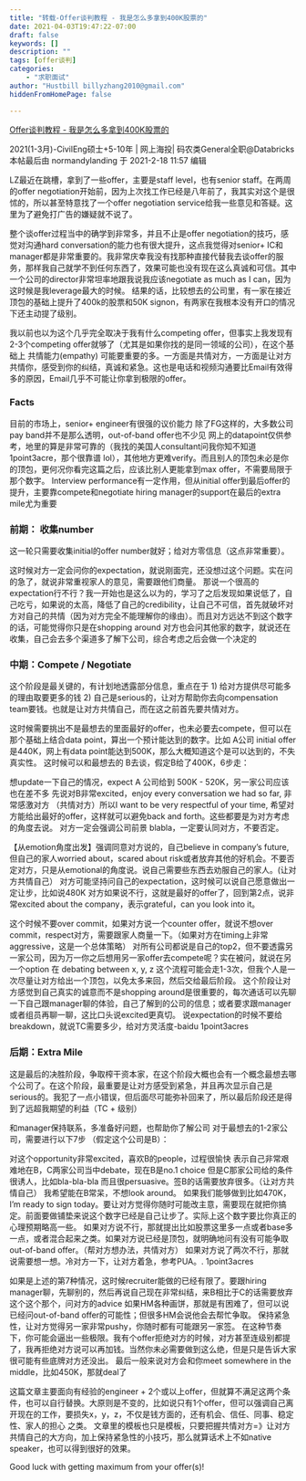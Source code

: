 ```yaml
---
title: "转载-Offer谈判教程 - 我是怎么多拿到400K股票的"
date: 2021-04-03T19:47:22-07:00
draft: false
keywords: []
description: ""
tags: [offer谈判]
categories: 
    - "求职面试"
author: "Hustbill billyzhang2010@gmail.com"
hiddenFromHomePage: false

---
```


[Offer谈判教程 - 我是怎么多拿到400K股票的](https://www.1point3acres.com/bbs/thread-718586-1-1.html)

2021(1-3月)-CivilEng硕士+5-10年 | 网上海投| 码农类General全职@Databricks
本帖最后由 normandylanding 于 2021-2-18 11:57 编辑


LZ最近在跳槽，拿到了一些offer，主要是staff level，也有senior staff。在两周的offer negotiation开始前，因为上次找工作已经是八年前了，我其实对这个是很怵的，所以甚至特意找了一个offer negotiation service给我一些意见和答疑。这里为了避免打广告的嫌疑就不说了。

整个谈offer过程当中的确学到非常多，并且不止是offer negotiation的技巧，感觉对沟通hard conversation的能力也有很大提升，这点我觉得对senior+ IC和manager都是非常重要的。我非常庆幸我没有找那种直接代替我去谈offer的服务，那样我自己就学不到任何东西了，效果可能也没有现在这么真诚和可信。其中一个公司的director非常坦率地跟我说我应该negotiate as much as I can，因为这时候是我leverage最大的时候。
结果的话，比较想去的公司里，有一家在接近顶包的基础上提升了400k的股票和50K signon，有两家在我根本没有开口的情况下还主动提了级别。

我以前也以为这个几乎完全取决于我有什么competing offer，但事实上我发现有2-3个competing offer就够了（尤其是如果你找的是同一领域的公司），在这个基础上 共情能力(empathy) 可能要重要的多。一方面是共情对方，一方面是让对方共情你，感受到你的纠结，真诚和紧急。这也是电话和视频沟通要比Email有效得多的原因，Email几乎不可能让你拿到极限的offer。

### Facts

目前的市场上，senior+ engineer有很强的议价能力
除了FG这样的，大多数公司pay band并不是那么透明，out-of-band offer也不少见
网上的datapoint仅供参考，地里的算是非常可靠的（我找的美国人consultant问我你知不知道1point3acre，那个很靠谱 lol），其他地方更难verify。而且别人的顶包未必是你的顶包，更何况你看完这篇之后，应该比别人更能拿到max offer，不需要局限于那个数字。
Interview performance有一定作用，但从initial offer到最后offer的提升，主要靠compete和negotiate
hiring manager的support在最后的extra mile尤为重要

### 前期： 收集number

这一轮只需要收集initial的offer number就好；给对方零信息（这点非常重要）。


这时候对方一定会问你的expectation，就说刚面完，还没想过这个问题。实在问的急了，就说非常重视家人的意见，需要跟他们商量。
那说一个很高的expectation行不行？我一开始也是这么以为的，学习了之后发现如果说低了，自己吃亏，如果说的太高，降低了自己的credibility，让自己不可信，首先就破坏对方对自己的共情（因为对方完全不能理解你的缘由）。而且对方远达不到这个数字的话，可能觉得你只是在shopping around
对方也会问其他家的数字，就说还在收集，自己会去多个渠道多了解下公司，综合考虑之后会做一个决定的

### 中期：Compete / Negotiate
这个阶段是最关键的，有计划地透露部分信息，重点在于 1) 给对方提供尽可能多的理由取要更多的钱 2) 自己是serious的，让对方帮助你去向compensation team要钱。也就是让对方共情自己，而在这之前首先要共情对方。


这时候需要挑出不是最想去的里面最好的offer，也未必要去compete，但可以在那个基础上结合data point，算出一个预计能达到的数字。比如 A公司 initial offer是440K，网上有data point能达到500K，那么大概知道这个是可以达到的，不失真实性。
这时候可以和最想去的 B去谈，假定B给了400K，6步走：

想update一下自己的情况，expect A 公司给到 500K - 520K，另一家公司应该也在差不多
先说对B非常excited，enjoy every conversation we had so far, 非常感激对方 （共情对方）所以I want to be very respectful of your time, 希望对方能给出最好的offer，这样就可以避免back and forth。这些都要是为对方考虑的角度去说。
对方一定会强调公司前景 blabla，一定要认同对方，不要否定。

【从emotion角度出发】强调同意对方说的，自己believe in company’s future, 但自己的家人worried about，scared about risk或者放弃其他的好机会。不要否定对方，只是从emotional的角度说。说自己需要些东西去劝服自己的家人。(让对方共情自己）
对方可能坚持问自己的expectation，这时候可以说自己愿意做出一定让步，比如说480K
对方如果说不行，这就是最好的offer了，回到第2点，说非常excited about the company，表示grateful，can you look into it。

这个时候不要over commit，如果对方说一个counter offer，就说不想over commit，respect对方，需要跟家人商量一下。（如果对方在timing上非常aggressive，这是一个总体策略）
对所有公司都说是自己的top2，但不要透露另一家公司，因为万一你之后想用另一家offer去compete呢？实在被问，就说在另一个option 在 debating between x, y, z
这个流程可能会走1-3次，但我个人是一次尽量让对方给出一个顶包，以免太多来回，然后交给最后阶段。
这个阶段让对方感觉到自己真实的诚意而不是shopping around是很重要的，每次通话可以先聊一下自己跟manager聊的体验，自己了解到的公司的信息；或者要求跟manager或者组员再聊一聊，这比口头说excited更真切。
说expectation的时候不要给breakdown，就说TC需要多少，给对方灵活度-baidu 1point3acres

### 后期：Extra Mile
这是最后的决胜阶段，争取榨干资本家，在这个阶段大概也会有一个概念最想去哪个公司了。在这个阶段，最重要是让对方感受到紧急，并且再次显示自己是serious的。我犯了一点小错误，但后面尽可能弥补回来了，所以最后阶段还是得到了远超我期望的利益（TC + 级别）

和manager保持联系，多准备好问题，也帮助你了解公司
对于最想去的1-2家公司，需要进行以下7步 （假定这个公司是B）：


对这个opportunity非常excited，喜欢B的people，过程很愉快
表示自己非常艰难地在B，C两家公司当中debate，现在B是no.1 choice
但是C那家公司给的条件很诱人，比如bla-bla-bla 而且很persuasive。签B的话需要放弃很多。（让对方共情自己）
我希望能在B常呆，不想look around。
如果我们能够做到比如470K， I’m ready to sign today。要让对方觉得你随时可能改主意，需要现在就把你搞定。前面要做铺垫来说这个数字已经是自己让步了。实际上这个数字要比你真正的心理预期略高一些。
如果对方说不行，那就提出比如股票这里多一点或者base多一点，或者混合起来之类。如果对方说已经是顶包，就明确地问有没有可能争取out-of-band offer。（帮对方想办法，共情对方）
如果对方说了两次不行，那就说需要想一想。冷对方一下，让对方着急，参考PUA。. 1point3acres

如果是上述的第7种情况，这时候recruiter能做的已经有限了。要跟hiring manager聊，先聊别的，然后再说自己现在非常纠结，来B相比于C的话需要放弃这个这个那个，问对方的advice
如果HM各种画饼，那就是有困难了，但可以说已经问out-of-band offer的可能性；但很多HM会说他会去帮忙争取。
保持紧急性，让对方觉得另一家非常pushy，你随时都有可能跟另一家签。
在这种节奏下，你可能会逼出一些极限。我有个offer拒绝对方的时候，对方甚至连级别都提了，我再拒绝对方说可以再加钱。当然你未必需要做到这么绝，但是只是告诉大家很可能有些底牌对方还没出。
最后一般来说对方会和你meet somewhere in the middle，比如450K，那就deal了

这篇文章主要面向有经验的engineer + 2个或以上offer，但就算不满足这两个条件，也可以自行替换。大原则是不变的，比如说只有1个offer，但可以强调自己离开现在的工作，要损失x，y，z，不仅是钱方面的，还有机会、信任、同事、稳定性、家人的担心 之类。
文章里的模板也只是模板，只要把握共情对方=》让对方共情自己的大方向，加上保持紧急性的小技巧，那么就算话术上不如native speaker，也可以得到很好的效果。

Good luck with getting maximum from your offer(s)!